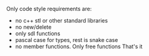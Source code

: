Only code style requirements are:
- no c++ stl or other standard libraries
- no new/delete
- only sdl functions
- pascal case for types, rest is snake case
- no member functions. Only free functions
That's it
